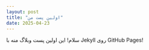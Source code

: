 ```yaml
---
layout: post
title: "اولین پست من"
date: 2025-04-23
---
```


سلام! این اولین پست وبلاگ منه با Jekyll روی GitHub Pages!
